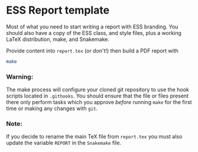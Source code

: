 # ESS Report template
Most of what you need to start writing a report with ESS branding.
You should also have a copy of the ESS class, and style files, plus a working LaTeX distribution, make, and Snakemake.

Provide content into `report.tex` (or don't!) then build a PDF report with

```bash
make
```

### Warning:
The make process will configure your cloned git repository to use the hook scripts located in `.githooks`.
You should ensure that the file or files present there only perform tasks which you approve *before*
running `make` for the first time or making any changes with `git`.

### Note:
If you decide to rename the main TeX file from `report.tex` you must also update the variable
`REPORT` in the `Snakemake` file.
